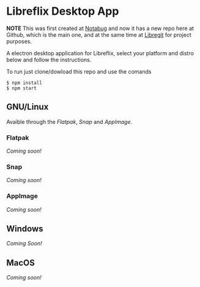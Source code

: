 # Libreflix Desktop App #

**NOTE** This was first created at [Notabug](https://notabug.org/augustoasilva/libreflix-desktop) and now it has a new repo here at Github, which is the main one, and at the same time at [Libregit](https://libregit.org/augustoasilva/libreflix-desktop) for project purposes.

A electron desktop application for Libreflix, select your platform and distro below and follow the instructions.

To run just clone/dowload this repo and use the comands
    
    $ npm install
    $ npm start


## GNU/Linux ##

Avaible through the _Flatpak_, _Snap_ and _AppImage_.

### Flatpak ###

_Coming soon!_

### Snap ###

_Coming soon!_

### AppImage ###

_Coming soon!_


## Windows ##

_Coming Soon!_

## MacOS ##

_Coming soon!_
